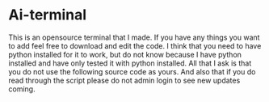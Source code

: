 # Ai-terminal
This is an opensource terminal that I made. If you have any things you want to add feel free to download and edit the code. I think that you need to have python installed for it to work, but do not know
because I have python installed and have only tested it with python installed.
All that I ask is that you do not use the following source code as yours.
And also that if you do read through the script please do not admin login to see new updates coming.
